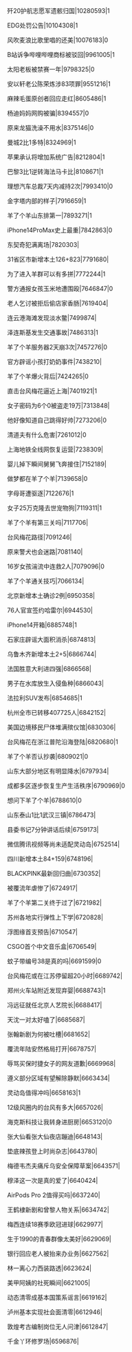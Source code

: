 歼20护航志愿军遗骸归国|10280593|1

EDG处罚公告|10104308|1

风吹麦浪比歌里唱的还美|10076183|0

B站诉争哔哩哔哩商标被驳回|9961005|1

太阳老板被禁赛一年|9798325|0

安以轩老公陈荣炼涉83项罪|9551216|1

麻辣毛蛋原创者回应走红|8605486|1

杨迪妈妈网购被骗|8394557|0

原来龙猫洗澡不用水|8375146|0

曼城2比1多特|8324969|1

苹果承认将增加系统广告|8212804|1

巴黎3比1逆转海法马卡比|8108671|1

理想汽车总裁7天内减持2次|7993410|0

金字塔内部的样子|7916659|1

羊了个羊山东排第一|7893271|1

iPhone14ProMax史上最重|7842863|0

东契奇犯满离场|7820303|

31省区市新增本土126+823|7791680|

为了进入羊群可以有多拼|7772244|1

警方通报女孩玉米地遭围殴|7646847|0

老人乞讨被拒后偷店家香肠|7619404|

连云港海滩发现淡水鳖|7499874|

泽连斯基发生交通事故|7486313|1

羊了个羊服务器2天崩3次|7457276|0

官方辟谣小孩打奶奶事件|7438210|

羊了个羊爆火背后|7424265|0

直击台风梅花逼近上海|7401921|1

女子密码为6个0被盗走19万|7313848|

他好像知道自己跳得好帅|7273206|0

清道夫有什么危害|7261012|0

上海地铁全线网恢复运营|7238309|

婴儿掉下瞬间舅舅飞奔接住|7152189|

做梦都在羊了个羊|7139658|0

字母哥遭驱逐|7122676|1

女子25万克隆去世宠物狗|7119311|1

羊了个羊有第三关吗|7117706|

台风梅花路径|7091246|

原来警犬也会迷路|7081140|

16岁女孩湍流中连救2人|7079096|0

羊了个羊通关技巧|7066134|

北京新增本土确诊2例|6950358|

76人官宣签约哈雷尔|6944530|

iPhone14开箱|6885748|1

石家庄辟谣大面积消杀|6874813|

乌鲁木齐新增本土2+5|6866744|

法国胜意大利进四强|6866568|

男子在水库放生入侵鱼种|6866043|

法拉利SUV发布|6854685|1

杭州全市已转移407725人|6842152|

美国边境移民尸体堆满殡仪馆|6830306|

台风梅花在浙江普陀沿海登陆|6820680|1

羊了个羊否认抄袭|6809021|0

山东大部分地区有明显降水|6797934|

成都多区逐步恢复生产生活秩序|6790969|0

想问下羊了个羊|6788610|0

山东泰山1比1武汉三镇|6786473|

县委书记7分钟讲话后续|6759173|

微信腾讯视频等尚未适配灵动岛|6752514|

四川新增本土84+159|6748196|

BLACKPINK最新回归曲|6730352|

被覆流年虐惨了|6724917|

羊了个羊第二关终于过了|6721982|

苏州各地实行弹性上下学|6720828|

浮图缘首支预告|6710547|

CSGO首个中文音乐盒|6706549|

蚊子带编号38是真的吗|6691599|0

台风梅花或在江苏停留超20小时|6689742|

郑州火车站附近发现弃婴|6688743|1

冯远征就任北京人艺院长|6688417|

天沈一对太好嗑了|6685687|

张翰新剧为何被吐槽|6681652|

覆流年陆安然格局打开|6678757|

辱骂买保时捷女子的网友道歉|6669968|

遵义部分区域有望解除静默|6663434|

灵动岛值得冲吗|6658163|1

12级风圈内的台风有多大|6657026|

海克斯科技让我转身进厨房|6653120|0

张大仙看张大仙夜店蹦迪|6648143|

垫底辣孩登上时尚杂志|6643780|

梅德韦杰夫痛斥乌安全保障草案|6643571|

穆泽这一次是真的爱了|6640424|

AirPods Pro 2值得买吗|6637240|

王鹤棣新剧和曾黎人物关系|6634742|

梅西连续18赛季欧冠进球|6629977|

生于1990的青春群像太美好|6629069|

银行回应老人被抬来办业务|6627562|

林一离心力西装路透|6623624|

美甲阿姨的社死瞬间|6621005|

动态清零成基本国策系谣言|6619162|

泸州基本实现社会面清零|6612946|

敦煌考古编制岗位无人问津|6612847|

千金丫环修罗场|6596876|

